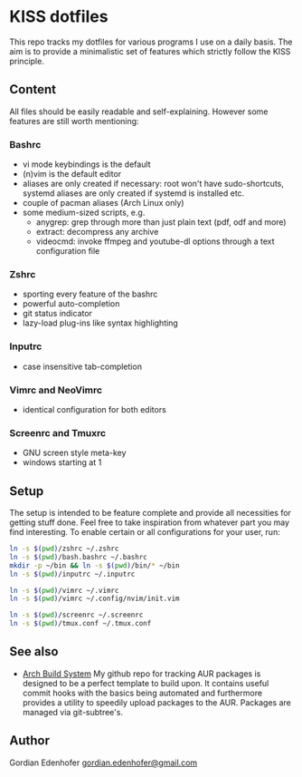 # KISS dotfiles

This repo tracks my dotfiles for various programs I use on a daily basis. The aim is to provide a minimalistic set of features which strictly follow the KISS principle.

## Content

All files should be easily readable and self-explaining. However some features are still worth mentioning:

### Bashrc

* vi mode keybindings is the default
* (n)vim is the default editor
* aliases are only created if necessary: root won't have sudo-shortcuts, systemd aliases are only created if systemd is installed etc.
* couple of pacman aliases (Arch Linux only)
* some medium-sized scripts, e.g.
	* anygrep: grep through more than just plain text (pdf, odf and more)
	* extract: decompress any archive
	* videocmd: invoke ffmpeg and youtube-dl options through a text configuration file

### Zshrc

* sporting every feature of the bashrc
* powerful auto-completion
* git status indicator
* lazy-load plug-ins like syntax highlighting

### Inputrc

* case insensitive tab-completion

### Vimrc and NeoVimrc

* identical configuration for both editors

### Screenrc and Tmuxrc

* GNU screen style meta-key
* windows starting at 1

## Setup

The setup is intended to be feature complete and provide all necessities for getting stuff done. Feel free to take inspiration from whatever part you may find interesting. To enable certain or all configurations for your user, run:

```bash
ln -s $(pwd)/zshrc ~/.zshrc
ln -s $(pwd)/bash.bashrc ~/.bashrc
mkdir -p ~/bin && ln -s $(pwd)/bin/* ~/bin
ln -s $(pwd)/inputrc ~/.inputrc

ln -s $(pwd)/vimrc ~/.vimrc
ln -s $(pwd)/vimrc ~/.config/nvim/init.vim

ln -s $(pwd)/screenrc ~/.screenrc
ln -s $(pwd)/tmux.conf ~/.tmux.conf
```

## See also

* [Arch Build System](https://github.com/Edenhofer/abs) My github repo for tracking AUR packages is designed to be a perfect template to build upon. It contains useful commit hooks with the basics being automated and furthermore provides a utility to speedily upload packages to the AUR. Packages are managed via git-subtree's.

## Author

Gordian Edenhofer <gordian.edenhofer@gmail.com>
